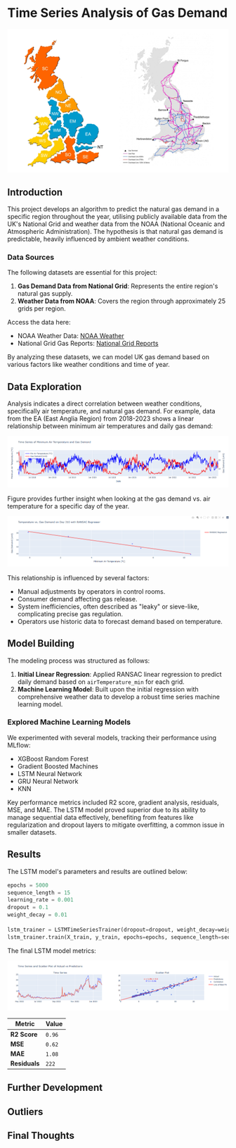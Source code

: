 # Time Series Analysis of Gas Demand

![alt text](./images/image-3.png)

## Introduction

This project develops an algorithm to predict the natural gas demand in a specific region throughout the year, utilising publicly available data from the UK's National Grid and weather data from the NOAA (National Oceanic and Atmospheric Administration). The hypothesis is that natural gas demand is predictable, heavily influenced by ambient weather conditions.

### Data Sources

The following datasets are essential for this project:

1. **Gas Demand Data from National Grid**: Represents the entire region's natural gas supply.
2. **Weather Data from NOAA**: Covers the region through approximately 25 grids per region.

Access the data here:
- NOAA Weather Data: [NOAA Weather](https://www.noaa.gov/weather)
- National Grid Gas Reports: [National Grid Reports](https://data.nationalgas.com/reports/find-gas-reports)

By analyzing these datasets, we can model UK gas demand based on various factors like weather conditions and time of year.

## Data Exploration

Analysis indicates a direct correlation between weather conditions, specifically air temperature, and natural gas demand. For example, data from the EA (East Anglia Region) from 2018-2023 shows a linear relationship between minimum air temperatures and daily gas demand:

![Gas Demand vs. Air Temperature](./images/image.png)

Figure provides further insight when looking at the gas demand vs. air temperature for a specific day of the year.

![Gas Demand vs. Air Temperature for a day in Year (2018-2023)](./images/image-1.png)

This relationship is influenced by several factors:
- Manual adjustments by operators in control rooms.
- Consumer demand affecting gas release.
- System inefficiencies, often described as "leaky" or sieve-like, complicating precise gas regulation.
- Operators use historic data to forecast demand based on temperature.

## Model Building

The modeling process was structured as follows:

1. **Initial Linear Regression**: Applied RANSAC linear regression to predict daily demand based on `airTemperature_min` for each grid.
2. **Machine Learning Model**: Built upon the initial regression with comprehensive weather data to develop a robust time series machine learning model.

### Explored Machine Learning Models

We experimented with several models, tracking their performance using MLflow:
- XGBoost Random Forest
- Gradient Boosted Machines
- LSTM Neural Network
- GRU Neural Network
- KNN

Key performance metrics included R2 score, gradient analysis, residuals, MSE, and MAE. The LSTM model proved superior due to its ability to manage sequential data effectively, benefiting from features like regularization and dropout layers to mitigate overfitting, a common issue in smaller datasets.

## Results

The LSTM model's parameters and results are outlined below:

```python
epochs = 5000
sequence_length = 15
learning_rate = 0.001
dropout = 0.1
weight_decay = 0.01

lstm_trainer = LSTMTimeSeriesTrainer(dropout=dropout, weight_decay=weight_decay)
lstm_trainer.train(X_train, y_train, epochs=epochs, sequence_length=sequence_length, lr=learning_rate)

```
The final LSTM model metrics:

![alt text](./images/image-2.png)


| Metric         | Value     |
|----------------|-----------|
| **R2 Score**   | `0.96`    |
| **MSE**        | `0.62`    |
| **MAE**        | `1.08`    |
| **Residuals**  | `222`     |


## Further Development

## Outliers

## Final Thoughts

